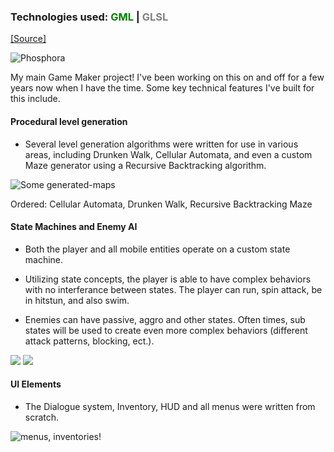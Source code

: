 ### Technologies used: <span style="color:green">GML</span> | <span style="color:gray">GLSL</span> 

<a class="source-link" target="_blank" href="https://github.com/bluephosphor/phosphora-2-3">[Source]</a>

![Phosphora](https://bluephosphor.github.io/portfolio/asset/img/projects/phos_header.gif)

My main Game Maker project! I've been working on this on and off for a few years now when I have the time. Some key technical features I've built for this include.

#### Procedural level generation

- Several level generation algorithms were written for use in various areas, including Drunken Walk, Cellular Automata, and even a custom Maze generator using a Recursive Backtracking algorithm.

![Some generated-maps](https://bluephosphor.github.io/portfolio/asset/img/projects/phos_maps.png)
<div class="img-footer">Ordered: Cellular Automata, Drunken Walk, Recursive Backtracking Maze</div>

#### State Machines and Enemy AI

- Both the player and all mobile entities operate on a custom state machine. 

- Utilizing state concepts, the player is able to have complex behaviors with no interferance between states. The player can run, spin attack, be in hitstun, and also swim.

- Enemies can have passive, aggro and other states. Often times, sub states will be used to create even more complex behaviors (different attack patterns, blocking, ect.).

<div class="img-collection">
    <img class="img-collection-piece" src="https://bluephosphor.github.io/portfolio/asset/img/projects/88.gif">
    <img class="img-collection-piece" src="https://bluephosphor.github.io/portfolio/asset/img/projects/96b.gif">
</div>

#### UI Elements

- The Dialogue system, Inventory, HUD and all menus were written from scratch.

![menus, inventories!](https://bluephosphor.github.io/portfolio/asset/img/projects/107.gif)

